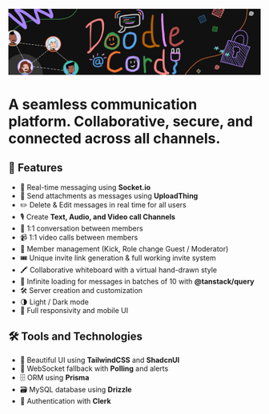 ![Doodle Cord](https://github.com/NisargPatel14/doodlecord/blob/master/Doodle%20cord.png)

# A seamless communication platform. Collaborative, secure, and connected across all channels.

## 🚀 Features

- 💬 Real-time messaging using **Socket.io**
- 📎 Send attachments as messages using **UploadThing**
- ✏️ Delete & Edit messages in real time for all users
- 🎙️ Create **Text, Audio, and Video call Channels**
- 🔗 1:1 conversation between members
- 📹 1:1 video calls between members
- 👥 Member management (Kick, Role change Guest / Moderator)
- 🎟️ Unique invite link generation & full working invite system
- 🖍️ Collaborative whiteboard with a virtual hand-drawn style
- 🔄 Infinite loading for messages in batches of 10 with **@tanstack/query**
- 🛠️ Server creation and customization
- 🌗 Light / Dark mode
- 📱 Full responsivity and mobile UI

## 🛠 Tools and Technologies

- 🎨 Beautiful UI using **TailwindCSS** and **ShadcnUI**
- 🔁 WebSocket fallback with **Polling** and alerts
- 🗄️ ORM using **Prisma**
- 🗃️ MySQL database using **Drizzle**
- 🔑 Authentication with **Clerk**

